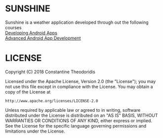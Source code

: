 # SUNSHINE

Sunshine is a weather application developed through out the following courses<br/>
[Developing Android Apps](https://www.udacity.com/course/new-android-fundamentals--ud851)<br/>
[Advanced Android App Development](https://www.udacity.com/course/new-android-fundamentals--ud851)

# LICENSE

Copyright (C) 2018 Constantine Theodoridis

Licensed under the Apache License, Version 2.0 (the "License");
you may not use this file except in compliance with the License.
You may obtain a copy of the License at

    http://www.apache.org/licenses/LICENSE-2.0

Unless required by applicable law or agreed to in writing, software
distributed under the License is distributed on an "AS IS" BASIS,
WITHOUT WARRANTIES OR CONDITIONS OF ANY KIND, either express or implied.
See the License for the specific language governing permissions and
limitations under the License.
